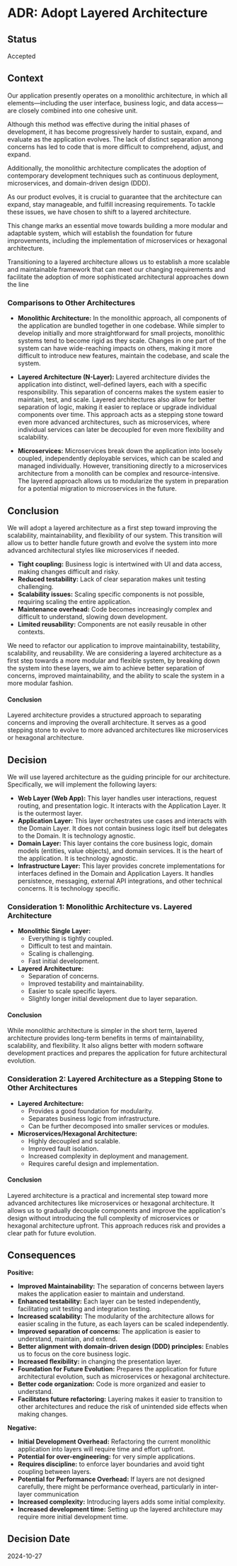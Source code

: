 # ADR: Adopt Layered Architecture

## Status
Accepted

## Context

Our application presently operates on a monolithic architecture, in which all elements—including the user interface, business logic, and data access—are closely combined into one cohesive unit. 

Although this method was effective during the initial phases of development, it has become progressively harder to sustain, expand, and evaluate as the application evolves. The lack of distinct separation among concerns has led to code that is more difficult to comprehend, adjust, and expand. 

Additionally, the monolithic architecture complicates the adoption of contemporary development techniques such as continuous deployment, microservices, and domain-driven design (DDD).

As our product evolves, it is crucial to guarantee that the architecture can expand, stay manageable, and fulfill increasing requirements. To tackle these issues, we have chosen to shift to a layered architecture. 

This change marks an essential move towards building a more modular and adaptable system, which will establish the foundation for future improvements, including the implementation of microservices or hexagonal architecture.

Transitioning to a layered architecture allows us to establish a more scalable and maintainable framework that can meet our changing requirements and facilitate the adoption of more sophisticated architectural approaches down the line

### Comparisons to Other Architectures
- **Monolithic Architecture:** In the monolithic approach, all components of the application are bundled together in one codebase. While simpler to develop initially and more straightforward for small projects, monolithic systems tend to become rigid as they scale. Changes in one part of the system can have wide-reaching impacts on others, making it more difficult to introduce new features, maintain the codebase, and scale the system.

- **Layered Architecture (N-Layer):** Layered architecture divides the application into distinct, well-defined layers, each with a specific responsibility. This separation of concerns makes the system easier to maintain, test, and scale. Layered architectures also allow for better separation of logic, making it easier to replace or upgrade individual components over time. This approach acts as a stepping stone toward even more advanced architectures, such as microservices, where individual services can later be decoupled for even more flexibility and scalability.

- **Microservices:** Microservices break down the application into loosely coupled, independently deployable services, which can be scaled and managed individually. However, transitioning directly to a microservices architecture from a monolith can be complex and resource-intensive. The layered approach allows us to modularize the system in preparation for a potential migration to microservices in the future.

## Conclusion
We will adopt a layered architecture as a first step toward improving the scalability, maintainability, and flexibility of our system. This transition will allow us to better handle future growth and evolve the system into more advanced architectural styles like microservices if needed.

* **Tight coupling:** Business logic is intertwined with UI and data access, making changes difficult and risky.
* **Reduced testability:** Lack of clear separation makes unit testing challenging.
* **Scalability issues:** Scaling specific components is not possible, requiring scaling the entire application.
* **Maintenance overhead:** Code becomes increasingly complex and difficult to understand, slowing down development.
* **Limited reusability:** Components are not easily reusable in other contexts.

We need to refactor our application to improve maintainability, testability, scalability, and reusability. We are considering a layered architecture as a first step towards a more modular and flexible system, by breaking down the system into these layers, we aim to achieve better separation of concerns, improved maintainability, and the ability to scale the system in a more modular fashion.

#### Conclusion
Layered architecture provides a structured approach to separating concerns and improving the overall architecture. It serves as a good stepping stone to evolve to more advanced architectures like microservices or hexagonal architecture.

## Decision

We will use layered architecture as the guiding principle for our architecture. Specifically, we will implement the following layers:

* **Web Layer (Web App):** This layer handles user interactions, request routing, and presentation logic. It interacts with the Application Layer. It is the outermost layer.
* **Application Layer:** This layer orchestrates use cases and interacts with the Domain Layer. It does not contain business logic itself but delegates to the Domain. It is technology agnostic.
* **Domain Layer:** This layer contains the core business logic, domain models (entities, value objects), and domain services. It is the heart of the application. It is technology agnostic.
* **Infrastructure Layer:** This layer provides concrete implementations for interfaces defined in the Domain and Application Layers. It handles persistence, messaging, external API integrations, and other technical concerns. It is technology specific.

### Consideration 1: Monolithic Architecture vs. Layered Architecture

* **Monolithic Single Layer:**
    * Everything is tightly coupled.
    * Difficult to test and maintain.
    * Scaling is challenging.
    * Fast initial development.
* **Layered Architecture:**
    * Separation of concerns.
    * Improved testability and maintainability.
    * Easier to scale specific layers.
    * Slightly longer initial development due to layer separation.

#### Conclusion

While monolithic architecture is simpler in the short term, layered architecture provides long-term benefits in terms of maintainability, scalability, and flexibility. It also aligns better with modern software development practices and prepares the application for future architectural evolution.

### Consideration 2: Layered Architecture as a Stepping Stone to Other Architectures

* **Layered Architecture:**
    * Provides a good foundation for modularity.
    * Separates business logic from infrastructure.
    * Can be further decomposed into smaller services or modules.
* **Microservices/Hexagonal Architecture:**
    * Highly decoupled and scalable.
    * Improved fault isolation.
    * Increased complexity in deployment and management.
    * Requires careful design and implementation.

#### Conclusion

Layered architecture is a practical and incremental step toward more advanced architectures like microservices or hexagonal architecture. It allows us to gradually decouple components and improve the application's design without introducing the full complexity of microservices or hexagonal architecture upfront. This approach reduces risk and provides a clear path for future evolution.

## Consequences

**Positive:**

*   **Improved Maintainability:** The separation of concerns between layers makes the application easier to maintain and understand.
*   **Enhanced testability:** Each layer can be tested independently, facilitating unit testing and integration testing.
*   **Increased scalability:** The modularity of the architecture allows for easier scaling in the future, as each layers can be scaled independently.
*   **Improved separation of concerns:** The application is easier to understand, maintain, and extend.
*   **Better alignment with domain-driven design (DDD) principles:** Enables us to focus on the core business logic.
*   **Increased flexibility:** in changing the presentation layer.
*   **Foundation for Future Evolution:** Prepares the application for future architectural evolution, such as microservices or hexagonal architecture.
*   **Better code organization:** Code is more organized and easier to understand.
*   **Facilitates future refactoring:** Layering makes it easier to transition to other architectures and reduce the risk of unintended side effects when making changes.

**Negative:**

*   **Initial Development Overhead:** Refactoring the current monolithic application into layers will require time and effort upfront.
*   **Potential for over-engineering:** for very simple applications.
*   **Requires discipline:** to enforce layer boundaries and avoid tight coupling between layers.
*   **Potential for Performance Overhead:** If layers are not designed carefully, there might be performance overhead, particularly in inter-layer communication
*   **Increased complexity:** Introducing layers adds some initial complexity.
*   **Increased development time:** Setting up the layered architecture may require more initial development time.

## Decision Date
2024-10-27
